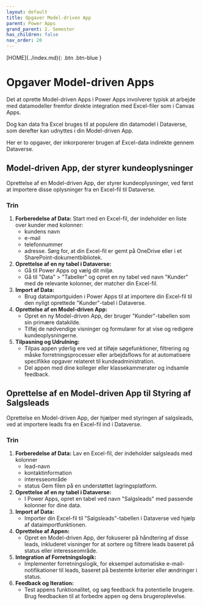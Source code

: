 ```yaml
---
layout: default
title: Opgaver Model-driven App
parent: Power Apps
grand_parent: 2. Semester
has_children: false
nav_order: 20
---
```


<span class="fs-1">
[HOME](../index.md){: .btn .btn-blue }
</span>

# Opgaver Model-driven Apps
Det at oprette Model-driven Apps i Power Apps involverer typisk at arbejde med datamodeller fremfor direkte integration med Excel-filer som i Canvas Apps. 

Dog kan data fra Excel bruges til at populere din datamodel i Dataverse, som derefter kan udnyttes i din Model-driven App. 

Her er to opgaver, der inkorporerer brugen af Excel-data indirekte gennem Dataverse.

## Model-driven App, der styrer kundeoplysninger
Oprettelse af en Model-driven App, der styrer kundeoplysninger, ved først at importere disse oplysninger fra en Excel-fil til Dataverse.

### Trin
1. **Forberedelse af Data:** Start med en Excel-fil, der indeholder en liste over kunder med kolonner:
    - kundens navn
    - e-mail
    - telefonnummer
    - adresse. 
    Sørg for, at din Excel-fil er gemt på OneDrive eller i et SharePoint-dokumentbibliotek.
2. **Oprettelse af en ny tabel i Dataverse:**
    - Gå til Power Apps og vælg dit miljø.
    - Gå til "Data" > "Tabeller" og opret en ny tabel ved navn "Kunder" med de relevante kolonner, der matcher din Excel-fil.
3. **Import af Data:**
    - Brug dataimportguiden i Power Apps til at importere din Excel-fil til den nyligt oprettede "Kunder"-tabel i Dataverse.
4. **Oprettelse af en Model-driven App:**
    - Opret en ny Model-driven App, der bruger "Kunder"-tabellen som sin primære datakilde.
    - Tilføj de nødvendige visninger og formularer for at vise og redigere kundeoplysningerne.
5. **Tilpasning og Udrulning:**
    - Tilpas appen yderlig ere ved at tilføje søgefunktioner, filtrering og måske forretningsprocesser eller arbejdsflows for at automatisere specifikke opgaver relateret til kundeadministration.
    - Del appen med dine kolleger eller klassekammerater og indsamle feedback.

## Oprettelse af en Model-driven App til Styring af Salgsleads
Oprettelse en Model-driven App, der hjælper med styringen af salgsleads, ved at importere leads fra en Excel-fil ind i Dataverse.

### Trin
1. **Forberedelse af Data:** Lav en Excel-fil, der indeholder salgsleads med kolonner
    - lead-navn
    - kontaktinformation
    - interesseområde
    - status
    Gem filen på en understøttet lagringsplatform.
2. **Oprettelse af en ny tabel i Dataverse:**
    - I Power Apps, opret en tabel ved navn "Salgsleads" med passende kolonner for dine data.
3. **Import af Data:**
    - Importer din Excel-fil til "Salgsleads"-tabellen i Dataverse ved hjælp af dataimportfunktionen.
4. **Oprettelse af Appen:**
    - Opret en Model-driven App, der fokuserer på håndtering af disse leads, inkluderet visninger for at sortere og filtrere leads baseret på status eller interesseområde.
5. **Integration af Forretningslogik:**
    - Implementer forretningslogik, for eksempel automatiske e-mail-notifikationer til leads, baseret på bestemte kriterier eller ændringer i status.
6. **Feedback og Iteration:**
    - Test appens funktionalitet, og søg feedback fra potentielle brugere. Brug feedbacken til at forbedre appen og dens brugeroplevelse.


